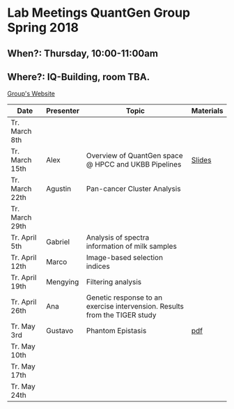 # Lab Meetings QuantGen Group Spring 2018

## When?: Thursday, 10:00-11:00am

## Where?: IQ-Building, room TBA.


[Group's Website](http://quantgen.github.io/)

| Date           | Presenter     |  Topic        |  Materials    |
| -------------  | ------------- | ------------- | ------------- |
| Tr. March  8th     |               |            |               |
| Tr.  March 15th     |  Alex             |      Overview of QuantGen space @ HPCC and UKBB Pipelines            |  [Slides](https://slides.agrueneberg.info/2018-03-15-hpcc-ukb.html) |
| Tr. March 22th     | Agustin              |   Pan-cancer Cluster Analysis            |               |
| Tr. March 29th     |               |               |               |
| Tr. April  5th     |  Gabriel      |  Analysis of spectra information of milk samples         |               |
| Tr. April 12th     |  Marco        |  Image-based selection indices            |               |
| Tr. April 19th     |  Mengying     |  Filtering analysis   |               |
| Tr. April 26th     |  Ana          |  Genetic response to an exercise intervension. Results from the TIGER study |               |
| Tr. May    3rd     |  Gustavo             |   Phantom Epistasis            |   [pdf]()       |
| Tr. May   10th     |               |               |               |
| Tr. May   17th     |               |               |               |
| Tr. May   24th     |               |               |               |
